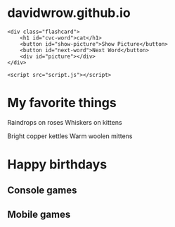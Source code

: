 # davidwrow.github.io
<!DOCTYPE html>
<html lang="en">
<head>
    <meta charset="UTF-8">
    <title>happy birthday</title>
    <link rel="stylesheet" href="styles.css">
</head>
<body>

    <div class="flashcard">
        <h1 id="cvc-word">cat</h1>
        <button id="show-picture">Show Picture</button>
        <button id="next-word">Next Word</button>
        <div id="picture"></div>
    </div>

    <script src="script.js"></script>
</body>
</html>
<h1>My favorite things</h1>
<p>Raindrops on roses Whiskers on kittens</p>
<p>Bright copper kettles Warm woolen mittens</p>

<h1>
Happy birthdays</h1>
<h2>
Console games</h2>
<h2>
Mobile games</h2>
